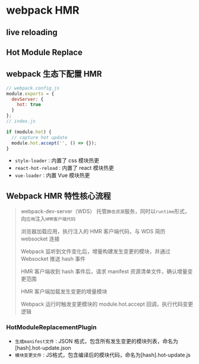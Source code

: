 # webpack HMR

## live reloading

## Hot Module Replace

## webpack 生态下配置 HMR

```js
// webpack.config.js
module.exports = {
  devServer: {
    hot: true
  }
};
// index.js

if (module.hot) {
  // capture hot update
  module.hot.accept('', () => {});
}
```

- `style-loader：`内置了 css 模块热更
- `react-hot-reload：`内置了 react 模块热更
- `vue-loader：`内置 Vue 模块热更

## Webpack HMR 特性核心流程

> webpack-dev-server（WDS） 托管`静态资源`服务，同时以`runtime`形式，向`应用`注入`HMR客户端代码`
>
> 浏览器加载应用，执行注入的 HMR 客户端代码，与 WDS 简历 websocket 连接
>
> Webpack 监听到文件变化后，增量构建发生变更的模块，并通过 Websocket 推送 hash 事件
>
> HMR 客户端收到 hash 事件后，请求 manifest 资源清单文件，确认增量变更范围
>
> HMR 客户端加载发生变更的增量模块
>
> Webpack 运行时触发变更模块的 module.hot.accept 回调，执行代码变更逻辑

### HotModuleReplacementPlugin

- `生成manifest文件：`JSON 格式，包含所有发生变更的模块列表，命名为[hash].hot-update.json
- `模块变更文件：`JS格式，包含编译后的模块代码，命名为[hash].hot-update.js
> 
